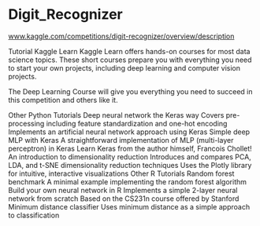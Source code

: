 # Digit_Recognizer

www.kaggle.com/competitions/digit-recognizer/overview/description

Tutorial
Kaggle Learn
Kaggle Learn offers hands-on courses for most data science topics. These short courses prepare you with everything you need to start your own projects, including deep learning and computer vision projects.

The Deep Learning Course will give you everything you need to succeed in this competition and others like it.

Other Python Tutorials
Deep neural network the Keras way
Covers pre-processing including feature standardization and one-hot encoding
Implements an artificial neural network approach using Keras
Simple deep MLP with Keras
A straightforward implementation of MLP (multi-layer perceptron) in Keras
Learn Keras from the author himself, Francois Chollet!
An introduction to dimensionality reduction
Introduces and compares PCA, LDA, and t-SNE dimensionality reduction techniques
Uses the Plotly library for intuitive, interactive visualizations
Other R Tutorials
Random forest benchmark
A minimal example implementing the random forest algorithm
Build your own neural network in R
Implements a simple 2-layer neural network from scratch
Based on the CS231n course offered by Stanford
Minimum distance classifier
Uses minimum distance as a simple approach to classification
